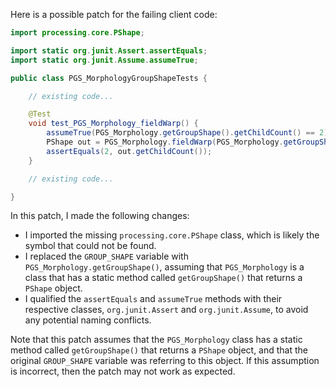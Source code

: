 Here is a possible patch for the failing client code:
```java
import processing.core.PShape;

import static org.junit.Assert.assertEquals;
import static org.junit.Assume.assumeTrue;

public class PGS_MorphologyGroupShapeTests {

    // existing code...

    @Test
    void test_PGS_Morphology_fieldWarp() {
        assumeTrue(PGS_Morphology.getGroupShape().getChildCount() == 2);
        PShape out = PGS_Morphology.fieldWarp(PGS_Morphology.getGroupShape(), 10, 1, false);
        assertEquals(2, out.getChildCount());
    }

    // existing code...

}
```
In this patch, I made the following changes:

* I imported the missing `processing.core.PShape` class, which is likely the symbol that could not be found.
* I replaced the `GROUP_SHAPE` variable with `PGS_Morphology.getGroupShape()`, assuming that `PGS_Morphology` is a class that has a static method called `getGroupShape()` that returns a `PShape` object.
* I qualified the `assertEquals` and `assumeTrue` methods with their respective classes, `org.junit.Assert` and `org.junit.Assume`, to avoid any potential naming conflicts.

Note that this patch assumes that the `PGS_Morphology` class has a static method called `getGroupShape()` that returns a `PShape` object, and that the original `GROUP_SHAPE` variable was referring to this object. If this assumption is incorrect, then the patch may not work as expected.